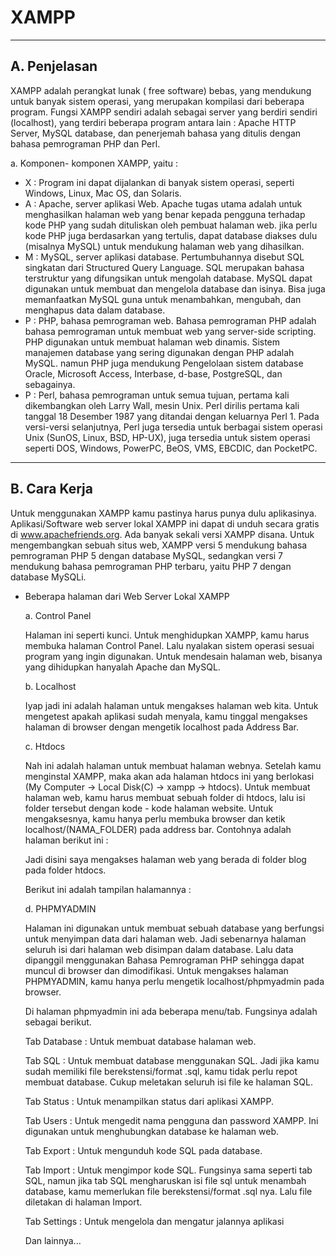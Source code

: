 # **XAMPP**
***

## **A. Penjelasan**

XAMPP adalah perangkat lunak ( free software) bebas, yang mendukung untuk banyak sistem operasi, yang  merupakan kompilasi dari beberapa program.
Fungsi XAMPP sendiri adalah sebagai server yang berdiri sendiri (localhost), yang terdiri beberapa program antara lain : Apache HTTP Server, MySQL database, dan penerjemah bahasa yang ditulis dengan bahasa pemrograman PHP dan Perl.

a. Komponen- komponen XAMPP, yaitu :

* X : Program ini dapat dijalankan di banyak sistem operasi, seperti Windows, Linux, Mac OS, dan Solaris.
* A : Apache, server aplikasi Web. Apache tugas utama adalah untuk menghasilkan halaman web yang benar kepada pengguna terhadap kode PHP yang sudah dituliskan oleh pembuat halaman web. jika perlu kode PHP juga berdasarkan yang tertulis, dapat database diakses dulu (misalnya MySQL) untuk mendukung halaman web yang dihasilkan.
* M : MySQL, server aplikasi database. Pertumbuhannya disebut SQL singkatan dari Structured Query Language. SQL merupakan bahasa terstruktur yang difungsikan untuk mengolah database. MySQL dapat digunakan untuk membuat dan mengelola database dan isinya. Bisa juga memanfaatkan MySQL guna untuk menambahkan, mengubah, dan menghapus data dalam database.
* P : PHP, bahasa pemrograman web. Bahasa pemrograman PHP adalah bahasa pemrograman untuk membuat web yang server-side scripting. PHP digunakan untuk membuat halaman web dinamis. Sistem manajemen database yang sering digunakan dengan PHP adalah MySQL. namun PHP juga mendukung Pengelolaan sistem database Oracle, Microsoft Access, Interbase, d-base, PostgreSQL, dan sebagainya.
* P : Perl, bahasa pemrograman untuk semua tujuan, pertama kali dikembangkan oleh Larry Wall, mesin Unix. Perl dirilis pertama kali tanggal 18 Desember 1987 yang ditandai dengan keluarnya Perl 1. Pada versi-versi selanjutnya, Perl juga tersedia untuk berbagai sistem operasi Unix (SunOS, Linux, BSD, HP-UX), juga tersedia untuk sistem operasi seperti DOS, Windows, PowerPC, BeOS, VMS, EBCDIC, dan PocketPC.
***

## **B. Cara Kerja**

Untuk menggunakan XAMPP kamu pastinya harus punya dulu aplikasinya. Aplikasi/Software web server lokal XAMPP ini dapat di unduh secara gratis di www.apachefriends.org. Ada banyak sekali versi XAMPP disana. Untuk mengembangkan sebuah situs web, XAMPP versi 5 mendukung bahasa pemrograman PHP 5 dengan database MySQL, sedangkan versi 7 mendukung bahasa pemrograman PHP terbaru, yaitu PHP 7 dengan database MySQLi.

* Beberapa halaman dari Web Server Lokal XAMPP

	a. Control Panel

	Halaman ini seperti kunci. Untuk menghidupkan XAMPP, kamu harus membuka halaman Control Panel. Lalu nyalakan sistem operasi sesuai program yang ingin digunakan. Untuk mendesain halaman web, bisanya yang dihidupkan hanyalah Apache dan MySQL.

	b. Localhost

	Iyap jadi ini adalah halaman untuk mengakses halaman web kita. Untuk mengetest apakah aplikasi sudah menyala, kamu tinggal mengakses halaman di browser dengan mengetik localhost pada Address Bar.

	c. Htdocs

	Nah ini adalah halaman untuk membuat halaman webnya. Setelah kamu menginstal XAMPP, maka akan ada halaman htdocs ini yang berlokasi (My Computer -> Local Disk(C) -> xampp -> htdocs). Untuk membuat halaman web, kamu harus membuat sebuah folder di htdocs, lalu isi folder tersebut dengan kode - kode halaman website. Untuk mengaksesnya, kamu hanya perlu membuka browser dan ketik localhost/(NAMA_FOLDER) pada address bar. Contohnya adalah halaman berikut ini :
	
	Jadi disini saya mengakses halaman web yang berada di folder blog pada folder htdocs.

	Berikut ini adalah tampilan halamannya :

	d. PHPMYADMIN

	Halaman ini digunakan untuk membuat sebuah database yang berfungsi untuk menyimpan data dari halaman web. Jadi sebenarnya halaman seluruh isi dari halaman web disimpan dalam database. Lalu data dipanggil menggunakan Bahasa Pemrograman PHP sehingga dapat muncul di browser dan dimodifikasi. Untuk mengakses halaman PHPMYADMIN, kamu hanya perlu mengetik localhost/phpmyadmin pada browser.
	
	Di halaman phpmyadmin ini ada beberapa menu/tab. Fungsinya adalah sebagai berikut.
	
	Tab Database : Untuk membuat database halaman web.

	Tab SQL : Untuk membuat database menggunakan SQL. Jadi jika kamu sudah memiliki file berekstensi/format .sql, kamu tidak perlu repot membuat database. Cukup meletakan seluruh isi file ke halaman SQL.

	Tab Status : Untuk menampilkan status dari aplikasi XAMPP.

	Tab Users : Untuk mengedit nama pengguna dan password XAMPP. Ini digunakan untuk menghubungkan database ke halaman web.

	Tab Export : Untuk mengunduh kode SQL pada database.

	Tab Import : Untuk mengimpor kode SQL. Fungsinya sama seperti tab SQL, namun jika tab SQL mengharuskan isi file sql untuk menambah database, kamu memerlukan file berekstensi/format .sql nya. Lalu file diletakan di halaman Import.

	Tab Settings : Untuk mengelola dan mengatur jalannya aplikasi
	
	Dan lainnya...
